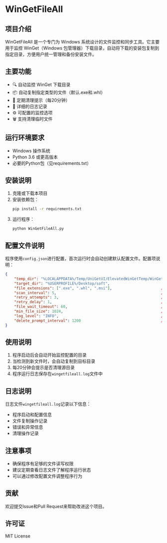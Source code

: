 # WinGetFileAll

## 项目介绍
WinGetFileAll 是一个专门为 Windows 系统设计的文件监控和同步工具。它主要用于监控 WinGet（Windows 包管理器）下载目录，自动将下载的安装包复制到指定目录，方便用户统一管理和备份安装文件。

## 主要功能
- 🔍 自动监控 WinGet 下载目录
- 📦 自动复制指定类型的文件（默认.exe和.whl）
- 🔄 定期清理提示（每20分钟）
- 📝 详细的日志记录
- ⚙️ 可配置的监控选项
- 🗑️ 支持清理临时文件

## 运行环境要求
- Windows 操作系统
- Python 3.6 或更高版本
- 必要的Python包（见requirements.txt）

## 安装说明
1. 克隆或下载本项目
2. 安装依赖包：
   ```bash
   pip install -r requirements.txt
   ```
3. 运行程序：
   ```bash
   python WinGetFileAll.py
   ```

## 配置文件说明
程序使用`config.json`进行配置，首次运行时会自动创建默认配置文件。配置项说明：

```json
{
    "temp_dir": "%LOCALAPPDATA%/Temp/UniGetUI/ElevatedWinGetTemp/WinGet",  // 监控目录，支持环境变量
    "target_dir": "%USERPROFILE%/Desktop/soft",                        // 目标保存目录
    "file_extensions": [".exe", ".whl", ".msi"],                      // 要复制的文件类型
    "scan_interval": 5,                                               // 扫描间隔（秒）
    "retry_attempts": 3,                                              // 复制失败重试次数
    "retry_delay": 1,                                                 // 重试延迟（秒）
    "file_wait_timeout": 60,                                          // 等待文件下载完成的超时时间（秒）
    "min_file_size": 1024,                                            // 最小文件大小（字节）
    "log_level": "INFO",                                              // 日志级别
    "delete_prompt_interval": 1200                                    // 删除提示间隔（秒）
}
```

## 使用说明
1. 程序启动后会自动开始监控配置的目录
2. 当检测到新文件时，会自动复制到目标目录
3. 每20分钟会提示是否清理源目录
4. 程序运行日志保存在`wingetfileall.log`文件中

## 日志说明
日志文件`wingetfileall.log`记录以下信息：
- 程序启动和配置信息
- 文件复制操作记录
- 错误和异常信息
- 清理操作记录

## 注意事项
- 确保程序有足够的文件读写权限
- 建议定期查看日志文件了解程序运行状态
- 可以通过修改配置文件调整程序行为

## 贡献
欢迎提交Issue和Pull Request来帮助改进这个项目。

## 许可证
MIT License